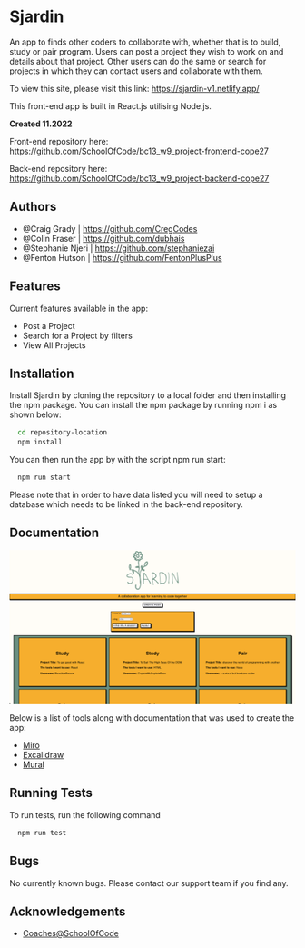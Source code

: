 # Sjardin

An app to finds other coders to collaborate with, whether that is to build, study or pair program.
Users can post a project they wish to work on and details about that project. Other users can do the same or search for projects in which they can contact users and collaborate with them.

To view this site, please visit this link:
https://sjardin-v1.netlify.app/

This front-end app is built in React.js utilising Node.js.

**Created 11.2022**

Front-end repository here:
https://github.com/SchoolOfCode/bc13_w9_project-frontend-cope27

Back-end repository here:
https://github.com/SchoolOfCode/bc13_w9_project-backend-cope27

## Authors

- @Craig Grady | https://github.com/CregCodes
- @Colin Fraser | https://github.com/dubhais
- @Stephanie Njeri | https://github.com/stephaniezai
- @Fenton Hutson | https://github.com/FentonPlusPlus

## Features

Current features available in the app:

- Post a Project
- Search for a Project by filters
- View All Projects

## Installation

Install Sjardin by cloning the repository to a local folder and then installing the npm package.
You can install the npm package by running npm i as shown below:

```bash
  cd repository-location
  npm install
```

You can then run the app by with the script npm run start:

```bash
  npm run start
```

Please note that in order to have data listed you will need to setup a database which needs to be linked in the back-end repository.

## Documentation

<img src="./src/sjardin-screenshot.png" alt='Sjardin-Screenshot-App' width='600'>

Below is a list of tools along with documentation that was used to create the app:

- [Miro](https://miro.com/app/board/uXjVPCPBqb8=/)
- [Excalidraw](https://excalidraw.com/#room=299b18820ca034efea3c,srwTKkUjV38wWKCfgzaoAA)
- [Mural](https://app.mural.co/t/craigmuralspace8926/m/craigmuralspace8926/1669026888673/3a1aafa597c4420e6b2a0ce870d0528f29e2ff41?sender=craiggrady5730)

## Running Tests

To run tests, run the following command

```bash
  npm run test
```

## Bugs

No currently known bugs. Please contact our support team if you find any.

## Acknowledgements

- [Coaches@SchoolOfCode](https://www.schoolofcode.co.uk/)

